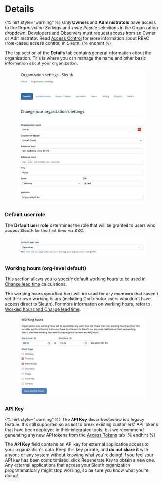 # Details

{% hint style="warning" %}
Only **Owners** and **Administrators** have access to the _Organization Settings_ and _Invite People_ selections in the Organization dropdown. Developers and Observers must request access from an Owner or Administrator. Read [Access Control](../access-control.md) for more information about RBAC (role-based access control) in Sleuth.
{% endhint %}

The top section of the **Details** tab contains general information about the organization. This is where you can manage the name and other basic information about your organization.



<figure><img src="../../.gitbook/assets/image (1) (1).png" alt=""><figcaption></figcaption></figure>

### Default user role

The **Default user role** determines the role that will be granted to users who access Sleuth for the first time via SSO.

<figure><img src="../../.gitbook/assets/image (2) (1).png" alt=""><figcaption></figcaption></figure>

### Working hours (org-level default)

This section allows you to specify default working hours to be used in [Change lead time](../../accelerate-metrics/change-lead-time.md) calculations.&#x20;

The working hours specified here will be used for any members that haven't set their own working hours (including Contributor users who don't have access direct to Sleuth). For more information on working hours, refer to [Working hours and Change lead time](../../accelerate-metrics/change-lead-time.md#working-hours-and-change-lead-time).

<figure><img src="../../.gitbook/assets/image (2).png" alt=""><figcaption></figcaption></figure>

### API Key

{% hint style="warning" %}
The **API Key** described below is a legacy feature. It's still supported so as not to break existing customers' API tokens that have been deployed in their integrated tools, but we recommend generating any new API tokens from the [Access Tokens](access-tokens.md) tab
{% endhint %}

The **API Key** field contains an API key for external application access to your organization's data. Keep this key private, and **do not share it** with anyone or any system without knowing what you're doing! If you feel your API key has been compromised, click Regenerate Key to obtain a new one. Any external applications that access your Sleuth organization programmatically might stop working, so be sure you know what you're doing!
